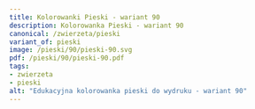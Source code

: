 ```yaml
---
title: Kolorowanki Pieski - wariant 90
description: Kolorowanka Pieski - wariant 90
canonical: /zwierzeta/pieski
variant_of: pieski
image: /pieski/90/pieski-90.svg
pdf: /pieski/90/pieski-90.pdf
tags:
- zwierzeta
- pieski
alt: "Edukacyjna kolorowanka pieski do wydruku - wariant 90"
---
```

